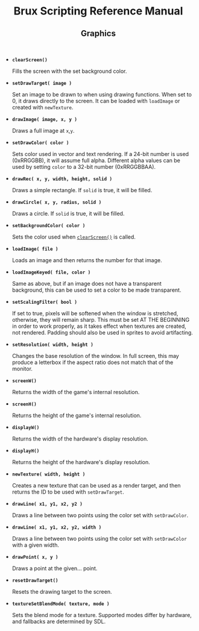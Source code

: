 # <center>**Brux Scripting Reference Manual**</center>
## <center>Graphics</center>



&nbsp;

* <a name="clearScreen"></a>**`clearScreen()`**

  Fills the screen with the set background color.

* <a name="setDrawTarget"></a>**`setDrawTarget( image )`**

  Set an image to be drawn to when using drawing functions. When set to 0, it draws directly to the screen. It can be loaded with `loadImage` or created with `newTexture`.

* <a name="drawImage"></a>**`drawImage( image, x, y )`**

  Draws a full image at `x`,`y`.

* <a name="setDrawColor"></a>**`setDrawColor( color )`**

  Sets color used in vector and text rendering. If a 24-bit number is used (0xRRGGBB), it will assume full alpha. Different alpha values can be used by setting `color` to a 32-bit number (0xRRGGBBAA).

* <a name="drawRec"></a>**`drawRec( x, y, width, height, solid )`**

  Draws a simple rectangle. If `solid` is true, it will be filled.

* <a name="drawCircle"></a>**`drawCircle( x, y, radius, solid )`**

  Draws a circle. If `solid` is true, it will be filled.

* <a name="setBackgroundColor"></a>**`setBackgroundColor( color )`**

  Sets the color used when [`clearScreen()`](#clearScreen) is called.

* <a name="loadImage"></a>**`loadImage( file )`**

  Loads an image and then returns the number for that image.

* <a name="loadImageKeyed"></a>**`loadImageKeyed( file, color )`**

  Same as above, but if an image does not have a transparent background, this can be used to set a color to be made transparent.

* <a name="setScalingFilter"></a>**`setScalingFilter( bool )`**

  If set to true, pixels will be softened when the window is stretched, otherwise, they will remain sharp. This must be set AT THE BEGINNING in order to work properly, as it takes effect when textures are created, not rendered. Padding should also be used in sprites to avoid artifacting.

* <a name="setResolution"></a>**`setResolution( width, height )`**

  Changes the base resolution of the window. In full screen, this may produce a letterbox if the aspect ratio does not match that of the monitor.

* <a name="screenW"></a>**`screenW()`**

  Returns the width of the game's internal resolution.

* <a name="screenH"></a>**`screenH()`**

  Returns the height of the game's internal resolution.

* <a name="displayW"></a>**`displayW()`**

  Returns the width of the hardware's display resolution.

* <a name="displayH"></a>**`displayH()`**

  Returns the height of the hardware's display resolution.

* <a name="newTexture"></a>**`newTexture( width, height )`**

  Creates a new texture that can be used as a render target, and then returns the ID to be used with `setDrawTarget`.

* <a name="drawLine"></a>**`drawLine( x1, y1, x2, y2 )`**

  Draws a line between two points using the color set with `setDrawColor`.

* <a name="drawLineWide"></a>**`drawLine( x1, y1, x2, y2, width )`**

  Draws a line between two points using the color set with `setDrawColor` with a given width.

* <a name="drawPoint"></a>**`drawPoint( x, y )`**

  Draws a point at the given... point.

* <a name="resetDrawTarget"></a>**`resetDrawTarget()`**

  Resets the drawing target to the screen.

* <a name="textureSetBlendMode"></a>**`textureSetBlendMode( texture, mode )`**

  Sets the blend mode for a texture. Supported modes differ by hardware, and fallbacks are determined by SDL.